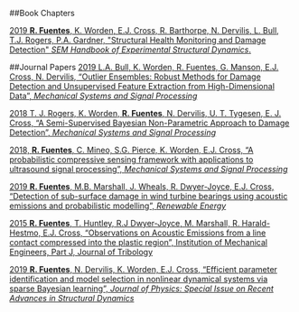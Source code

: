 
##Book Chapters

[2019	**R. Fuentes**, K. Worden, E.J. Cross, R. Barthorpe, N. Dervilis, L. Bull, T.J. Rogers, P.A. Gardner,
 "Structural Health Monitoring and Damage Detection" _SEM Handbook of Experimental Structural Dynamics_.]()

##Journal Papers
[2019	L.A. Bull, K. Worden, R. Fuentes, G. Manson, E.J. Cross, N. Dervilis,
 “Outlier Ensembles: Robust Methods for Damage Detection and Unsupervised Feature Extraction from High-Dimensional Data”, _Mechanical Systems and Signal Processing_](https://www.sciencedirect.com/science/article/pii/S0022460X1930197X)

[2018	T. J. Rogers, K. Worden, **R. Fuentes**, N. Dervilis, U. T. Tygesen, E. J. Cross, 
“A Semi-Supervised Bayesian Non-Parametric Approach to Damage Detection”, _Mechanical Systems and Signal Processing_](https://www.sciencedirect.com/science/article/pii/S088832701830623X)


[2018, **R. Fuentes**, C. Mineo, S.G. Pierce, K. Worden, E.J. Cross, “A probabilistic compressive sensing framework with applications to ultrasound signal processing”,
 _Mechanical Systems and Signal Processing_](https://www.sciencedirect.com/science/article/pii/S0888327018304382)

[2019	**R. Fuentes**, M.B. Marshall, J. Wheals, R. Dwyer-Joyce, E.J. Cross,
 “Detection of sub-surface damage in wind turbine bearings using acoustic emissions and probabilistic modelling”, _Renewable Energy_](https://www.sciencedirect.com/science/article/pii/S0960148119312066)

[2015	**R. Fuentes**, T. Huntley, R.J Dwyer-Joyce, M. Marshall, R. Harald-Hestmo, E.J. Cross, 
“Observations on Acoustic Emissions from a line contact compressed into the plastic region”, Institution of Mechanical Engineers, Part J, Journal of Tribology](http://eprints.whiterose.ac.uk/108069/1/Fuetes%20et%20al%20-%20AE%20during%20yield%20IMechE%20pt%20J%202016%20(AFC).pdf)

[2019	**R. Fuentes**, N. Dervilis, K. Worden, E.J. Cross,
 “Efficient parameter identification and model selection in nonlinear dynamical systems via sparse Bayesian learning”, _Journal of Physics: Special Issue on Recent Advances in Structural Dynamics_](https://iopscience.iop.org/article/10.1088/1742-6596/1264/1/012050/pdf)
